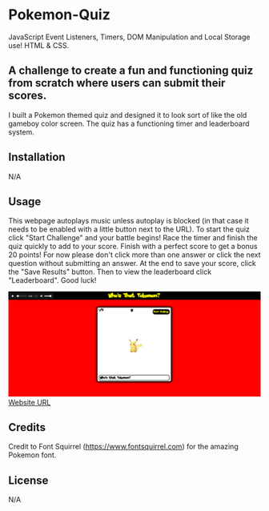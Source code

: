 # Pokemon-Quiz

JavaScript Event Listeners, Timers, DOM Manipulation and Local Storage use! HTML & CSS.

## A challenge to create a fun and functioning quiz from scratch where users can submit their scores.

I built a Pokemon themed quiz and designed it to look sort of like the old gameboy color screen. The quiz has a functioning timer and leaderboard system.

## Installation

N/A

## Usage

This webpage autoplays music unless autoplay is blocked (in that case it needs to be enabled with a little button next to the URL). To start the quiz click "Start Challenge" and your battle begins! Race the timer and finish the quiz quickly to add to your score. Finish with a perfect score to get a bonus 20 points! For now please don't click more than one answer or click the next question without submitting an answer. At the end to save your score, click the "Save Results" button. Then to view the leaderboard click "Leaderboard". Good luck!

![Screenshot of Website](./Assets/Images/Screenshot%202022-12-11%20210808.png)
[Website URL](https://codejoes.github.io/Pokemon-Quiz)

## Credits

Credit to Font Squirrel (https://www.fontsquirrel.com) for the amazing Pokemon font.

## License

N/A